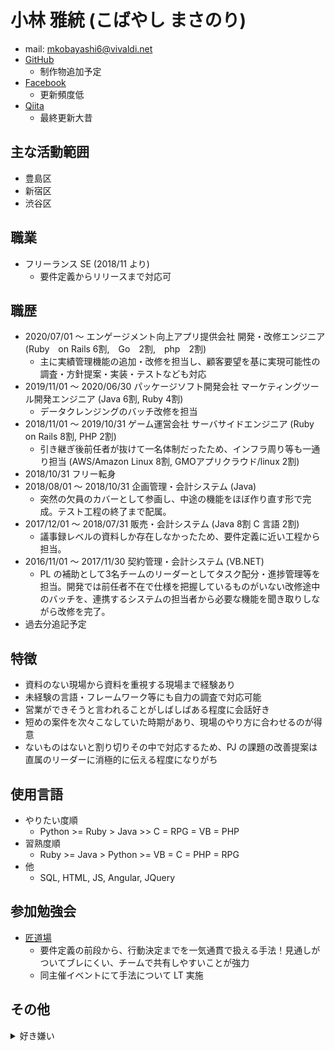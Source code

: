 # 小林 雅統 (こばやし まさのり)
- mail: [mkobayashi6@vivaldi.net](mailto:mkobayashi6@vivaldi.net)
- [GitHub](https://github.com/mkobayashi6)
    - 制作物追加予定
- [Facebook](https://ja-jp.facebook.com/people/%E5%B0%8F%E6%9E%97%E9%9B%85%E7%B5%B1/100009338638527)
    - 更新頻度低
- [Qiita](https://qiita.com/mkoba_6)
    - 最終更新大昔

## 主な活動範囲
- 豊島区
- 新宿区
- 渋谷区

## 職業
-  フリーランス SE (2018/11 より)
    - 要件定義からリリースまで対応可 

## 職歴
- 2020/07/01 〜 エンゲージメント向上アプリ提供会社 開発・改修エンジニア (Ruby　on Rails 6割,　Go　2割,　php　2割)
  - 主に実績管理機能の追加・改修を担当し、顧客要望を基に実現可能性の調査・方針提案・実装・テストなども対応
- 2019/11/01 〜 2020/06/30 パッケージソフト開発会社 マーケティングツール開発エンジニア (Java 6割, Ruby 4割)
  - データクレンジングのバッチ改修を担当
- 2018/11/01 〜 2019/10/31 ゲーム運営会社 サーバサイドエンジニア (Ruby on Rails 8割, PHP 2割)
  - 引き継ぎ後前任者が抜けて一名体制だったため、インフラ周り等も一通り担当 (AWS/Amazon Linux 8割, GMOアプリクラウド/linux 2割)
- 2018/10/31 フリー転身
- 2018/08/01 〜 2018/10/31 企画管理・会計システム (Java)
  - 突然の欠員のカバーとして参画し、中途の機能をほぼ作り直す形で完成。テスト工程の終了まで配属。
- 2017/12/01 〜 2018/07/31 販売・会計システム (Java 8割 C 言語 2割)
  - 議事録レベルの資料しか存在しなかったため、要件定義に近い工程から担当。
- 2016/11/01 〜 2017/11/30 契約管理・会計システム (VB.NET)
  - PL の補助として3名チームのリーダーとしてタスク配分・進捗管理等を担当。開発では前任者不在で仕様を把握しているものがいない改修途中のバッチを、連携するシステムの担当者から必要な機能を聞き取りしながら改修を完了。
- 過去分追記予定
    
## 特徴
-  資料のない現場から資料を重視する現場まで経験あり
-  未経験の言語・フレームワーク等にも自力の調査で対応可能
-  営業ができそうと言われることがしばしばある程度に会話好き
-  短めの案件を次々こなしていた時期があり、現場のやり方に合わせるのが得意
-  ないものはないと割り切りその中で対応するため、PJ の課題の改善提案は直属のリーダーに消極的に伝える程度になりがち

## 使用言語
- やりたい度順
  - Python >= Ruby > Java >> C = RPG = VB = PHP
- 習熟度順
  - Ruby >= Java > Python >= VB = C = PHP = RPG
- 他
  - SQL, HTML, JS, Angular, JQuery

## 参加勉強会
- [匠道場](http://www.takumi-businessplace.co.jp/takumi-method/practice/experience.html)
  - 要件定義の前段から、行動決定までを一気通貫で扱える手法！見通しがついてブレにくい、チームで共有しやすいことが強力
  - 同主催イベントにて手法について LT 実施

## その他
<details>
    <summary>
        好き嫌い
    </summary>
<ul>
<li> 好きなこと </li>
  <ul>
  <li> 効率化・改善 </li>
  <li> スキルの高い人 </li>
  <li> アドバイス・注意がうまい人 </li>
  <li> 競争 </li>
  <li> 工夫がいのある仕事 </li>
  <li> 食事 (特にお米) </li>
  </ul>
</ul>
<ul>
<li> 嫌いなこと </li>
  <ul>
  <li> 不必要な反復作業 </li>
  <li> 道の通行の流れが滞ること </li>
  <li> 一時的で不自然なブーム </li>
  </ul>
</ul>
<ul>
<li> 好きな言葉 </li>
  <ul>
  <li> 足るを知らず </li>
  <li> 死ななきゃ安い </li>
  <li> 負けに不思議の負けなし </li>
  </ul>
</ul>
<ul>
<li> 嫌いな言葉 </li>
  <ul>
  <li> 優先席 </li>
  </ul>
</ul>
<ul>
<li> 好きな映画 </li>
  <ul>
  <li> クレイマー・クレイマー </li>
  <li> 300 </li>
  <li> ペイ・バック </li>
  </ul>
</ul>
<ul>
<li> 好きな小説 </li>
  <ul>
  <li> 風の果て </li>
  <li> 皇国の守護者 </li>
  </ul>
</ul>
<ul>
<li> つまらなかった小説 </li>
  <ul>
  <li> 封神演義 (純粋に現代伝奇とエンタテインメント性を比較すると) </li>
  </ul>
</ul>
<ul>
<li> 好きな音楽 </li>
  <ul>
  <li> 安全地帯 </li>
  <li> 中森明菜 </li>
  <li> THE YELLOW MONKEY </li>
  <li> 東京スカパラダイス </li>
  <li> 平沢進 </li>
  <li> 澤野弘之 </li>
  <li> NO USE FOR A NAME </li>
  <li> NO FUN AT ALL </li>
  <li> Linkin Park </li>
  </ul>
</ul>
<ul>
<li> 好きな BGM </li>
  <ul>
  <li> 古代祐三 </li>
  <li> 伊藤賢治 </li>
  <li> 浜渦正志 </li>
  <li> 下村陽子 </li>
  <li> 渡辺宙明 </li>
  </ul>
</ul>
<ul>
<li> 好きな選手 </li>
  <ul>
  <li> マイティ・モー </li>
  <li> バダ・ハリ </li>
  <li> 錦織圭 </li>
  <li> まちゃぼー </li>
  <li> Justin Wong </li>
  <li> Ceros </li>
  </ul>
</ul>
</details>

<!-- Global site tag (gtag.js) - Google Analytics -->
<script async src="https://www.googletagmanager.com/gtag/js?id=UA-154365387-1"></script>
<script>
  window.dataLayer = window.dataLayer || [];
  function gtag(){dataLayer.push(arguments);}
  gtag('js', new Date());

  gtag('config', 'UA-154365387-1');
</script>
